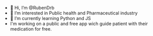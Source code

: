 - 👋 Hi, I’m @RubenDrb
- 👀 I’m interested in Public health and Pharmaceutical industry
- 🌱 I’m currently learning Python and JS 
- I'm working on a public and free app wich guide patient with their medication for free. 
<!---
RubenDrb/RubenDrb is a ✨ special ✨ repository because its `README.md` (this file) appears on your GitHub profile.
You can click the Preview link to take a look at your changes.
--->
